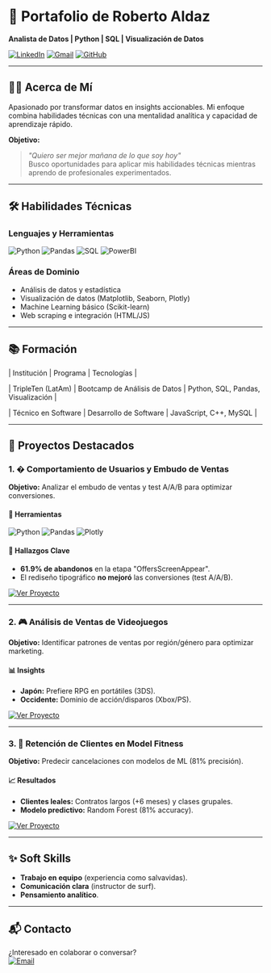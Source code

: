 # 🚀 Portafolio de Roberto Aldaz  
**Analista de Datos | Python | SQL | Visualización de Datos**  

[![LinkedIn](https://img.shields.io/badge/linkedin-%230077B5.svg?style=for-the-badge&logo=linkedin&logoColor=white)](https://www.linkedin.com/in/roberto-aldaz-corona/)
[![Gmail](https://img.shields.io/badge/Gmail-D14836?style=for-the-badge&logo=gmail&logoColor=white)](mailto:roberto.aldaz@gmail.com)
[![GitHub](https://img.shields.io/badge/github-%23121011.svg?style=for-the-badge&logo=github&logoColor=white)](https://github.com/Robalcor)

---

## 👨‍💻 Acerca de Mí  
Apasionado por transformar datos en insights accionables. Mi enfoque combina habilidades técnicas con una mentalidad analítica y capacidad de aprendizaje rápido.  

**Objetivo:**  
> *"Quiero ser mejor mañana de lo que soy hoy"*  
> Busco oportunidades para aplicar mis habilidades técnicas mientras aprendo de profesionales experimentados.  

---

## 🛠 Habilidades Técnicas  
### Lenguajes y Herramientas  
![Python](https://img.shields.io/badge/Python-3776AB?style=flat&logo=python&logoColor=white)
![Pandas](https://img.shields.io/badge/Pandas-2C2D72?style=flat&logo=pandas&logoColor=white)
![SQL](https://img.shields.io/badge/SQL-4479A1?style=flat&logo=postgresql&logoColor=white)
![PowerBI](https://img.shields.io/badge/PowerBI-F2C811?style=flat&logo=powerbi&logoColor=black)

### Áreas de Dominio  
- Análisis de datos y estadística  
- Visualización de datos (Matplotlib, Seaborn, Plotly)  
- Machine Learning básico (Scikit-learn)  
- Web scraping e integración (HTML/JS)  

---

## 📚 Formación  

| Institución          | Programa                          | Tecnologías                          |

| TripleTen (LatAm)    | Bootcamp de Análisis de Datos     | Python, SQL, Pandas, Visualización   |

| Técnico en Software  | Desarrollo de Software            | JavaScript, C++, MySQL               |

---

## 🌟 Proyectos Destacados  

### 1. � Comportamiento de Usuarios y Embudo de Ventas  
**Objetivo:** Analizar el embudo de ventas y test A/A/B para optimizar conversiones.  

#### 🔧 Herramientas  
![Python](https://img.shields.io/badge/Python-3776AB?style=flat&logo=python&logoColor=white)
![Pandas](https://img.shields.io/badge/Pandas-2C2D72?style=flat&logo=pandas&logoColor=white)
![Plotly](https://img.shields.io/badge/Plotly-3F4F75?style=flat&logo=plotly&logoColor=white)

#### 📌 Hallazgos Clave  
- **61.9% de abandonos** en la etapa "OffersScreenAppear".  
- El rediseño tipográfico **no mejoró** las conversiones (test A/A/B).  

[![Ver Proyecto](https://img.shields.io/badge/Explorar_Proyecto-295F98?style=for-the-badge)](https://github.com/Robalcor/test_a-a-b)

---

### 2. 🎮 Análisis de Ventas de Videojuegos  
**Objetivo:** Identificar patrones de ventas por región/género para optimizar marketing.  

#### 📊 Insights  
- **Japón:** Prefiere RPG en portátiles (3DS).  
- **Occidente:** Dominio de acción/disparos (Xbox/PS).  

[![Ver Proyecto](https://img.shields.io/badge/Explorar_Proyecto-295F98?style=for-the-badge)](https://github.com/Robalcor/Games)

---

### 3. 💪 Retención de Clientes en Model Fitness  
**Objetivo:** Predecir cancelaciones con modelos de ML (81% precisión).  

#### 📈 Resultados  
- **Clientes leales:** Contratos largos (+6 meses) y clases grupales.  
- **Modelo predictivo:** Random Forest (81% accuracy).  

[![Ver Proyecto](https://img.shields.io/badge/Explorar_Proyecto-295F98?style=for-the-badge)](https://github.com/Robalcor/Model_Fitness)

---

## ✨ Soft Skills  
- **Trabajo en equipo** (experiencia como salvavidas).  
- **Comunicación clara** (instructor de surf).  
- **Pensamiento analítico**.  

---

## 📬 Contacto  
¿Interesado en colaborar o conversar?  
[![Email](https://img.shields.io/badge/Email_Me-D14836?style=for-the-badge&logo=gmail&logoColor=white)](mailto:roberto.aldaz@gmail.com)

